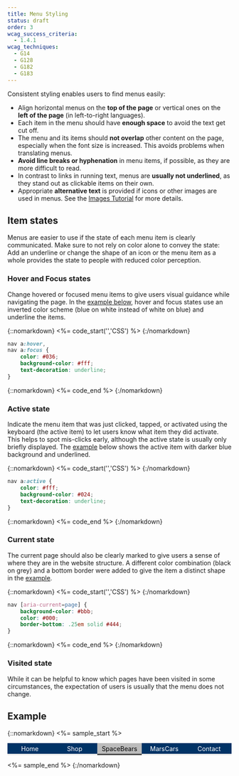 ```yaml
---
title: Menu Styling
status: draft
order: 3
wcag_success_criteria:
  - 1.4.1
wcag_techniques:
  - G14
  - G128
  - G182
  - G183
---
```


Consistent styling enables users to find menus easily:

* Align horizontal menus on the **top of the page** or vertical ones on the **left of the page** (in left-to-right languages).
* Each item in the menu should have **enough space** to avoid the text get cut off.
* The menu and its items should **not overlap** other content on the page, especially when the font size is increased. This avoids problems when translating menus.
* **Avoid line breaks or hyphenation** in menu items, if possible, as they are more difficult to read.
* In contrast to links in running text, menus are **usually not underlined**, as they stand out as clickable items on their own.
* Appropriate **alternative text** is provided if icons or other images are used in menus. See the [Images Tutorial](/images/index.html) for more details.

## Item states

Menus are easier to use if the state of each menu item is clearly communicated. Make sure to not rely on color alone to convey the state: Add an underline or change the shape of an icon or the menu item as a whole provides the state to people with reduced color perception.

### Hover and Focus states

Change hovered or focused menu items to give users visual guidance while navigating the page. In the [example below](#example), hover and focus states use an inverted color scheme (blue on white instead of white on blue) and underline the items.

{::nomarkdown}
<%= code_start('','CSS') %>
{:/nomarkdown}

~~~ css
nav a:hover,
nav a:focus {
	color: #036;
	background-color: #fff;
	text-decoration: underline;
}
~~~
{::nomarkdown}
<%= code_end %>
{:/nomarkdown}

### Active state

Indicate the menu item that was just clicked, tapped, or activated using the keyboard (the active item) to let users know what item they did activate. This helps to spot mis-clicks early, although the active state is usually only briefly displayed. The [example](#example) below shows the active item with darker blue background and underlined.

{::nomarkdown}
<%= code_start('','CSS') %>
{:/nomarkdown}

~~~ css
nav a:active {
	color: #fff;
	background-color: #024;
	text-decoration: underline;
}
~~~

{::nomarkdown}
<%= code_end %>
{:/nomarkdown}

### Current state

The current page should also be clearly marked to give users a sense of where they are in the website structure. A different color combination (black on grey) and a bottom border were added to give the item a distinct shape in the [example](#example).

{::nomarkdown}
<%= code_start('','CSS') %>
{:/nomarkdown}

~~~ css
nav [aria-current=page] {
	background-color: #bbb;
	color: #000;
	border-bottom: .25em solid #444;
}
~~~

{::nomarkdown}
<%= code_end %>
{:/nomarkdown}

### Visited state

While it can be helpful to know which pages have been visited in some circumstances, the expectation of users is usually that the menu does not change.

## Example

{::nomarkdown}
<%= sample_start %>

<nav aria-label="(example) Main Navigation" id="currentnav">
		<ul>
				<li><a href="#currentnav">Home</a></li>
				<li><a href="#currentnav">Shop</a></li>
				<li><a href="#currentnav" aria-current="page">SpaceBears</a></li>
				<li><a href="#currentnav">MarsCars</a></li>
				<li><a href="#currentnav">Contact</a></li>
		</ul>
</nav>

<style>
	#currentnav {
			display:table;
			width:100%;
	}
	#currentnav ul {
			margin: 0;
			padding: 0;
			display: table-row;
			background-color: #036;
			color: #fff;
	}
	#currentnav li {
			display:table-cell;
			width: 20%;
			text-align: center;
	}
	#currentnav a {
			display: block;
			padding: .25em;
			border-bottom: .25em solid #E8E8E8;
	}
	#currentnav a {
			color: #fff;
			text-decoration: none;
	}
	#currentnav [aria-current=page] {
			background-color: #bbb;
			color: #000;
			border-color: #444;
	}
	#currentnav a:hover,
	#currentnav a:focus {
		color: #036;
		background-color: #fff;
		text-decoration: underline;
	}
	#currentnav a:active {
		color: #fff;
		background-color: #024;
		text-decoration: underline;
	}
</style>

<%= sample_end %>
{:/nomarkdown}
